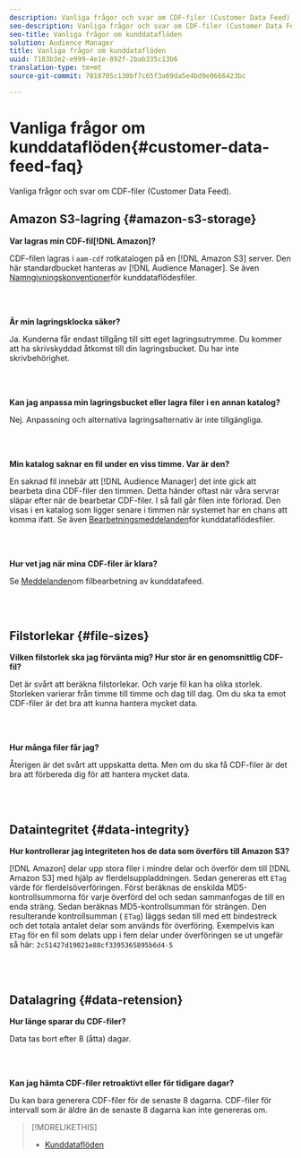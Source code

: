 ```yaml
---
description: Vanliga frågor och svar om CDF-filer (Customer Data Feed).
seo-description: Vanliga frågor och svar om CDF-filer (Customer Data Feed).
seo-title: Vanliga frågor om kunddataflöden
solution: Audience Manager
title: Vanliga frågor om kunddataflöden
uuid: 7183b3e2-e999-4e1e-892f-2bab335c13b6
translation-type: tm+mt
source-git-commit: 7018705c130bf7c65f3a69da5e4bd9e0666423bc

---
```



# Vanliga frågor om kunddataflöden{#customer-data-feed-faq}

Vanliga frågor och svar om CDF-filer (Customer Data Feed).

## Amazon S3-lagring {#amazon-s3-storage}

**Var lagras min CDF-fil[!DNL Amazon]?**

CDF-filen lagras i `aam-cdf` rotkatalogen på en [!DNL Amazon S3] server. Den här standardbucket hanteras av [!DNL Audience Manager]. Se även [Namngivningskonventioner](../features/cdf-files.md#cdf-naming-conventions)för kunddataflödesfiler.

<br> 

**Är min lagringsklocka säker?**

Ja. Kunderna får endast tillgång till sitt eget lagringsutrymme. Du kommer att ha skrivskyddad åtkomst till din lagringsbucket. Du har inte skrivbehörighet.

<br> 

**Kan jag anpassa min lagringsbucket eller lagra filer i en annan katalog?**

Nej. Anpassning och alternativa lagringsalternativ är inte tillgängliga.

<br> 

**Min katalog saknar en fil under en viss timme. Var är den?**

En saknad fil innebär att [!DNL Audience Manager] det inte gick att bearbeta dina CDF-filer den timmen. Detta händer oftast när våra servrar släpar efter när de bearbetar CDF-filer. I så fall går filen inte förlorad. Den visas i en katalog som ligger senare i timmen när systemet har en chans att komma ifatt. Se även [Bearbetningsmeddelanden](../features/cdf-files.md#cdf-file-processing-notifications)för kunddataflödesfiler.

<br> 

**Hur vet jag när mina CDF-filer är klara?**

Se [Meddelanden](../features/cdf-files.md#cdf-file-processing-notifications)om filbearbetning av kunddatafeed.

<br> 

## Filstorlekar {#file-sizes}

**Vilken filstorlek ska jag förvänta mig? Hur stor är en genomsnittlig CDF-fil?**

Det är svårt att beräkna filstorlekar. Och varje fil kan ha olika storlek. Storleken varierar från timme till timme och dag till dag. Om du ska ta emot CDF-filer är det bra att kunna hantera mycket data.

<br> 

**Hur många filer får jag?**

Återigen är det svårt att uppskatta detta. Men om du ska få CDF-filer är det bra att förbereda dig för att hantera mycket data.

<br> 

## Dataintegritet {#data-integrity}

**Hur kontrollerar jag integriteten hos de data som överförs till Amazon S3?**

[!DNL Amazon] delar upp stora filer i mindre delar och överför dem till [!DNL Amazon S3] med hjälp av flerdelsuppladdningen. Sedan genereras ett `ETag` värde för flerdelsöverföringen. Först beräknas de enskilda MD5-kontrollsummorna för varje överförd del och sedan sammanfogas de till en enda sträng. Sedan beräknas MD5-kontrollsumman för strängen. Den resulterande kontrollsumman ( `ETag`) läggs sedan till med ett bindestreck och det totala antalet delar som används för överföring. Exempelvis kan `ETag` för en fil som delats upp i fem delar under överföringen se ut ungefär så här: `2c51427d19021e88cf3395365895b6d4-5`

<br> 

## Datalagring {#data-retension}

**Hur länge sparar du CDF-filer?**

Data tas bort efter 8 (åtta) dagar.

<br> 

**Kan jag hämta CDF-filer retroaktivt eller för tidigare dagar?**

Du kan bara generera CDF-filer för de senaste 8 dagarna. CDF-filer för intervall som är äldre än de senaste 8 dagarna kan inte genereras om.

>[!MORELIKETHIS]
>
>* [Kunddataflöden](../features/cdf-files.md)

